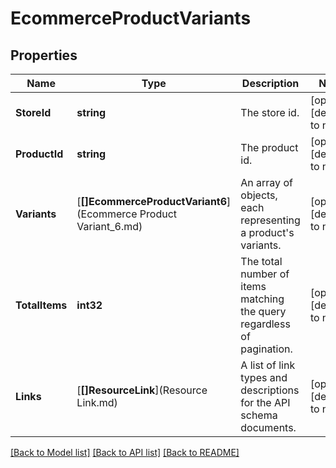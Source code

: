 # EcommerceProductVariants

## Properties
Name | Type | Description | Notes
------------ | ------------- | ------------- | -------------
**StoreId** | **string** | The store id. | [optional] [default to null]
**ProductId** | **string** | The product id. | [optional] [default to null]
**Variants** | [**[]EcommerceProductVariant6**](Ecommerce Product Variant_6.md) | An array of objects, each representing a product&#x27;s variants. | [optional] [default to null]
**TotalItems** | **int32** | The total number of items matching the query regardless of pagination. | [optional] [default to null]
**Links** | [**[]ResourceLink**](Resource Link.md) | A list of link types and descriptions for the API schema documents. | [optional] [default to null]

[[Back to Model list]](../README.md#documentation-for-models) [[Back to API list]](../README.md#documentation-for-api-endpoints) [[Back to README]](../README.md)

